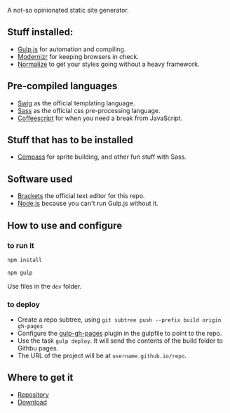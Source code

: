 A not-so opinionated static site generator.

## Stuff installed:

- [Gulp.js](http://gulpjs.com) for automation and compiling.
- [Modernizr](http://modernizr.com) for keeping browsers in check.
- [Normalize](http://necolas.github.io/normalize.css) to get your styles going without a heavy framework.

## Pre-compiled languages

- [Swig](http://paularmstrong.github.io/swig) as the official templating language.
- [Sass](http://sass-lang.com) as the official css pre-processing language.
- [Coffeescript](http://coffeescript.org) for when you need a break from JavaScript.

## Stuff that has to be installed

- [Compass](http://compass-style.org) for sprite building, and other fun stuff with Sass.

## Software used

- [Brackets](http://brackets.io) the official text editor for this repo.
- [Node.js](http://nodejs.org) because you can't run Gulp.js without it.

## How to use and configure
### to run it
```bash
npm install
```
```bash
npm gulp
```
Use files in the `dev` folder.

### to deploy
- Create a repo subtree, using `git subtree push --prefix build origin gh-pages`
- Configure the [gulp-gh-pages](https://github.com/rowoot/gulp-gh-pages) plugin in the gulpfile to point to the repo.
- Use the task `gulp deploy`. It will send the contents of the build folder to Githbu pages.
- The URL of the project will be at `username.github.io/repo`.

## Where to get it
- [Repository](https://github.com/harrypujols/gulp)
- [Download](https://github.com/harrypujols/gulp/releases)
